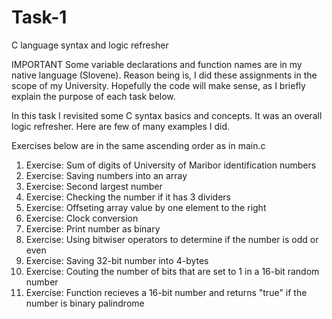 # Task-1
C language syntax and logic refresher

IMPORTANT Some variable declarations and function names are in my native language (Slovene). Reason being is, I did these assignments in the scope of my University. 
Hopefully the code will make sense, as I briefly explain the purpose of each task below.

In this task I revisited some C syntax basics and concepts. It was an overall logic refresher. Here are few of many examples I did.

Exercises below are in the same ascending order as in main.c

1.  Exercise: Sum of digits of University of Maribor identification numbers
2.  Exercise: Saving numbers into an array
3.  Exercise: Second largest number
4.  Exercise: Checking the number if it has 3 dividers
5.  Exercise: Offseting array value by one element to the right
6.  Exercise: Clock conversion
7.  Exercise: Print number as binary
8.  Exercise: Using bitwiser operators to determine if the number is odd or even
9.  Exercise: Saving 32-bit number into 4-bytes
10. Exercise: Couting the number of bits that are set to 1 in a 16-bit random number
11. Exercise: Function recieves a 16-bit number and returns "true" if the number is binary palindrome

